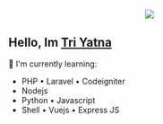<h1 align="center">
 <a href="https://git.io/typing-svg">
    <img src="https://readme-typing-svg.herokuapp.com?color=%2340A597&size=30&width=800&lines=Hello+there+👋🏼,+i'm+Tri+Yatna;i'am+a+web+developer">
  </a>
</h1>

## Hello, Im [Tri Yatna](https://instagram.com/triyatna_lesmana) 

:page_with_curl: I'm currently learning:
- PHP • Laravel • Codeigniter
- Nodejs
- Python • Javascript
- Shell • Vuejs • Express JS


